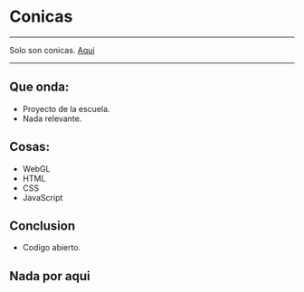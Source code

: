 # Conicas
<hr>
Solo son conicas.
<a href="https://ancadejo10.github.io/Conicas/">Aqui</a>
<hr>

Que onda:
-

* Proyecto de la escuela.
* Nada relevante.

Cosas:
-

* WebGL
* HTML
* CSS
* JavaScript

Conclusion
-

* Codigo abierto.

## Nada por aqui
